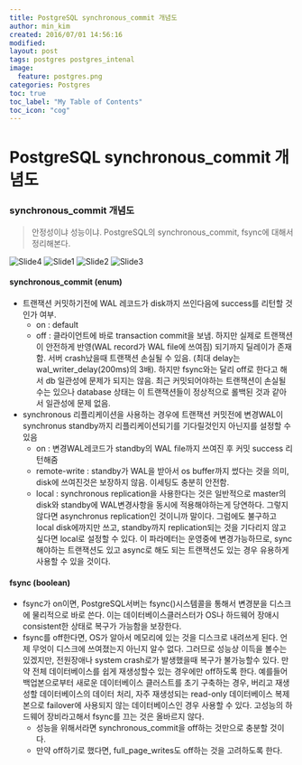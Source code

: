 ```yaml
---
title: PostgreSQL synchronous_commit 개념도
author: min_kim
created: 2016/07/01 14:56:16
modified:
layout: post
tags: postgres postgres_intenal
image:
  feature: postgres.png
categories: Postgres
toc: true
toc_label: "My Table of Contents"
toc_icon: "cog"
---
```



# PostgreSQL synchronous_commit 개념도

### synchronous_commit 개념도

> 안정성이냐 성능이냐. PostgreSQL의 synchronous_commit, fsync에 대해서 정리해본다.

![Slide4]({{site_url}}/uploads/Slide4.jpg)
![Slide1]({{site_url}}/uploads/Slide1.jpg)
![Slide2]({{site_url}}/uploads/Slide2.jpg)
![Slide3]({{site_url}}/uploads/Slide3.jpg)

#### synchronous_commit (enum)

  * 트랜잭션 커밋하기전에 WAL 레코드가 disk까지 쓰인다음에 success를 리턴할 것인가 여부.
    * on : default
    * off : 클라이언트에 바로 transaction commit을 보냄. 하지만 실제로 트랜잭션이 안전하게 반영(WAL record가 WAL file에 쓰여짐) 되기까지 딜레이가 존재함. 서버 crash났을때 트랜잭션 손실될 수 있음. (최대 delay는 wal_writer_delay(200ms)의 3배). 하지만 fsync와는 달리 off로 한다고 해서 db 일관성에 문제가 되지는 않음. 최근 커밋되어야하는 트랜잭션이 손실될 수는 있으나 database 상태는 이 트랜잭션들이 정상적으로 롤백된 것과 같아서 일관성에 문제 없음.
  * synchronous 리플리케이션을 사용하는 경우에 트랜잭션 커밋전에 변경WAL이 synchronus standby까지 리플리케이션되기를 기다릴것인지 아닌지를 설정할 수 있음
    * on : 변경WAL레코드가 standby의 WAL file까지 쓰여진 후 커밋 success 리턴해줌
    * remote-write : standby가 WAL을 받아서 os buffer까지 썼다는 것을 의미, disk에 쓰여진것은 보장하지 않음. 이세팅도 충분히 안전함.
    * local : synchronous replication을 사용한다는 것은 일반적으로 master의 disk와 standby에 WAL변경사항을 동시에 적용해야하는게 당연하다. 그렇지 않다면 asynchronus replication인 것이니까 말이다. 그럼에도 불구하고 local disk에까지만 쓰고, standby까지 replication되는 것을 기다리지 않고 싶다면 local로 설정할 수 있다. 이 파라메터는 운영중에 변경가능하므로, sync해야하는 트랜잭션도 있고 async로 해도 되는 트랜잭션도 있는 경우 유용하게 사용할 수 있을 것이다.

#### fsync (boolean)

  * fsync가 on이면, PostgreSQL서버는 fsync()시스템콜을 통해서 변경분을 디스크에 물리적으로 바로 쓴다. 이는 데이터베이스클러스터가 OS나 하드웨어 장애시 consistent한 상태로 복구가 가능함을 보장한다.
  * fsync를 off한다면, OS가 알아서 메모리에 있는 것을 디스크로 내려쓰게 된다. 언제 무엇이 디스크에 쓰여졌는지 아닌지 알수 없다. 그러므로 성능상 이득을 볼수는 있겠지만, 전원장애나 system crash로가 발생했을때 복구가 불가능할수 있다. 만약 전체 데이터베이스를 쉽게 재생성할수 있는 경우에만 off하도록 한다. 예를들어 백업본으로부터 새로운 데이터베이스 클러스트를 초기 구축하는 경우, 버리고 재생성할 데이터베이스의 데이터 처리, 자주 재생성되는 read-only 데이터베이스 복제본으로 failover에 사용되지 않는 데이터베이스인 경우 사용할 수 있다. 고성능의 하드웨어 장비라고해서 fsync를 끄는 것은 올바르지 않다.
    * 성능을 위해서라면 synchronous_commit을 off하는 것만으로 충분할 것이다.
    * 만약 off하기로 했다면, full_page_writes도 off하는 것을 고려하도록 한다.
